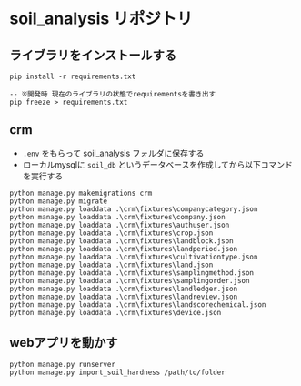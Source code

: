 # soil_analysis リポジトリ
## ライブラリをインストールする
```console
pip install -r requirements.txt

-- ※開発時 現在のライブラリの状態でrequirementsを書き出す
pip freeze > requirements.txt
```

## crm
- `.env` をもらって soil_analysis フォルダに保存する
- ローカルmysqlに `soil_db` というデータベースを作成してから以下コマンドを実行する
```console
python manage.py makemigrations crm
python manage.py migrate
python manage.py loaddata .\crm\fixtures\companycategory.json
python manage.py loaddata .\crm\fixtures\company.json
python manage.py loaddata .\crm\fixtures\authuser.json
python manage.py loaddata .\crm\fixtures\crop.json
python manage.py loaddata .\crm\fixtures\landblock.json
python manage.py loaddata .\crm\fixtures\landperiod.json
python manage.py loaddata .\crm\fixtures\cultivationtype.json
python manage.py loaddata .\crm\fixtures\land.json
python manage.py loaddata .\crm\fixtures\samplingmethod.json
python manage.py loaddata .\crm\fixtures\samplingorder.json
python manage.py loaddata .\crm\fixtures\landledger.json
python manage.py loaddata .\crm\fixtures\landreview.json
python manage.py loaddata .\crm\fixtures\landscorechemical.json
python manage.py loaddata .\crm\fixtures\device.json
```

## webアプリを動かす
```console
python manage.py runserver
python manage.py import_soil_hardness /path/to/folder
```
